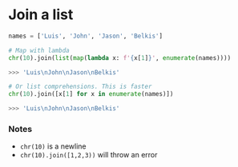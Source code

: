 # Join a list

```python
names = ['Luis', 'John', 'Jason', 'Belkis']

# Map with lambda
chr(10).join(list(map(lambda x: f'{x[1]}', enumerate(names))))

>>> 'Luis\nJohn\nJason\nBelkis'

# Or list comprehensions. This is faster
chr(10).join([x[1] for x in enumerate(names)])

>>> 'Luis\nJohn\nJason\nBelkis'
```

### Notes

* `chr(10)` is a newline
* `chr(10).join([1,2,3))` will throw an error